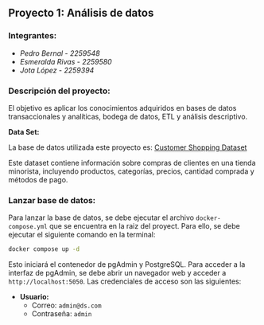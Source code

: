 ## Proyecto 1: Análisis de datos

### Integrantes:

- *Pedro Bernal* - *2259548*
- *Esmeralda Rivas* - *2259580*
- *Jota López* - *2259394*

### Descripción del proyecto:

El objetivo es aplicar los conocimientos adquiridos en bases de datos transaccionales y analíticas, bodega de datos, ETL y análisis descriptivo.


**Data Set:**

La base de datos utilizada este proyecto es: [Customer Shopping Dataset](https://www.kaggle.com/datasets/mehmettahiraslan/customer-shopping-dataset/data?select=customer_shopping_data.csv)

Este dataset contiene información sobre compras de clientes en una tienda minorista, incluyendo productos, categorías, precios, cantidad comprada y métodos de pago.

### Lanzar base de datos:

Para lanzar la base de datos, se debe ejecutar el archivo `docker-compose.yml` que se encuentra en la raiz del proyect. Para ello, se debe ejecutar el siguiente comando en la terminal:

```bash
docker compose up -d
``` 

Esto iniciará el contenedor de pgAdmin y PostgreSQL. Para acceder a la interfaz de pgAdmin, se debe abrir un navegador web y acceder a `http://localhost:5050`. Las credenciales de acceso son las siguientes:

- **Usuario:**
  - Correo: `admin@ds.com`
  - Contraseña: `admin`


